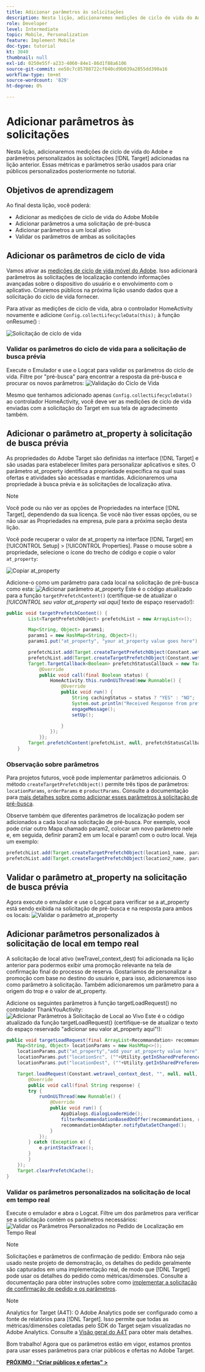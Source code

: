 ```yaml
---
title: Adicionar parâmetros às solicitações
description: Nesta lição, adicionaremos medições de ciclo de vida do Adobe e parâmetros personalizados às solicitações do Target adicionadas na lição anterior. Essas métricas e parâmetros serão usados para criar públicos personalizados posteriormente no tutorial.
role: Developer
level: Intermediate
topic: Mobile, Personalization
feature: Implement Mobile
doc-type: tutorial
kt: 3040
thumbnail: null
exl-id: 0250e55f-a233-4060-84e1-86d1f88a6106
source-git-commit: ee58c7c85708722cf040cd9b039a2855dd390a16
workflow-type: tm+mt
source-wordcount: '829'
ht-degree: 0%

---
```


# Adicionar parâmetros às solicitações

Nesta lição, adicionaremos medições de ciclo de vida do Adobe e parâmetros personalizados às solicitações [!DNL Target] adicionadas na lição anterior. Essas métricas e parâmetros serão usados para criar públicos personalizados posteriormente no tutorial.

## Objetivos de aprendizagem

Ao final desta lição, você poderá:

* Adicionar as medições de ciclo de vida do Adobe Mobile
* Adicionar parâmetros a uma solicitação de pré-busca
* Adicionar parâmetros a um local ativo
* Validar os parâmetros de ambas as solicitações

## Adicionar os parâmetros de ciclo de vida

Vamos ativar as [medições de ciclo de vida móvel do Adobe](https://experienceleague.adobe.com/docs/mobile-services/android/metrics.html?lang=en). Isso adicionará parâmetros às solicitações de localização contendo informações avançadas sobre o dispositivo do usuário e o envolvimento com o aplicativo. Criaremos públicos na próxima lição usando dados que a solicitação do ciclo de vida fornecer.

Para ativar as medições de ciclo de vida, abra o controlador HomeActivity novamente e adicione `Config.collectLifecycleData(this);` à função onResume() :

![Solicitação de ciclo de vida](assets/lifecycle_code.jpg)

### Validar os parâmetros do ciclo de vida para a solicitação de busca prévia

Execute o Emulador e use o Logcat para validar os parâmetros do ciclo de vida. Filtre por &quot;pré-busca&quot; para encontrar a resposta da pré-busca e procurar os novos parâmetros:
![Validação do Ciclo de Vida](assets/lifecycle_validation.jpg)

Mesmo que tenhamos adicionado apenas `Config.collectLifecycleData()` ao controlador HomeActivity, você deve ver as medições de ciclo de vida enviadas com a solicitação do Target em sua tela de agradecimento também.

## Adicionar o parâmetro at_property à solicitação de busca prévia

As propriedades do Adobe Target são definidas na interface [!DNL Target] e são usadas para estabelecer limites para personalizar aplicativos e sites. O parâmetro at_property identifica a propriedade específica na qual suas ofertas e atividades são acessadas e mantidas. Adicionaremos uma propriedade à busca prévia e às solicitações de localização ativa.

>[!NOTE]
>
>Você pode ou não ver as opções de Propriedades na interface [!DNL Target], dependendo da sua licença. Se você não tiver essas opções, ou se não usar as Propriedades na empresa, pule para a próxima seção desta lição.

Você pode recuperar o valor de at_property na interface [!DNL Target] em [!UICONTROL Setup] > [!UICONTROL Properties].  Passe o mouse sobre a propriedade, selecione o ícone do trecho de código e copie o valor `at_property`:

![Copiar at_property](assets/at_property_interface.jpg)

Adicione-o como um parâmetro para cada local na solicitação de pré-busca como esta:
![Adicionar parâmetro at_property](assets/params_at_property.jpg)
Este é o código atualizado para a função `targetPrefetchContent()` (certifique-se de atualizar o _[!UICONTROL seu valor at_property vai aqui]_ texto de espaço reservado!):

```java
public void targetPrefetchContent() {
        List<TargetPrefetchObject> prefetchList = new ArrayList<>();

        Map<String, Object> params1;
        params1 = new HashMap<String, Object>();
        params1.put("at_property", "your at_property value goes here");

        prefetchList.add(Target.createTargetPrefetchObject(Constant.wetravel_engage_home, params1));
        prefetchList.add(Target.createTargetPrefetchObject(Constant.wetravel_engage_search, params1));
        Target.TargetCallback<Boolean> prefetchStatusCallback = new Target.TargetCallback<Boolean>() {
            @Override
            public void call(final Boolean status) {
                HomeActivity.this.runOnUiThread(new Runnable() {
                    @Override
                    public void run() {
                        String cachingStatus = status ? "YES" : "NO";
                        System.out.println("Received Response from prefetch : " + cachingStatus);
                        engageMessage();
                        setUp();

                    }
                });
            }};
        Target.prefetchContent(prefetchList, null, prefetchStatusCallback);
    }
```

### Observação sobre parâmetros

Para projetos futuros, você pode implementar parâmetros adicionais. O método `createTargetPrefetchObject()` permite três tipos de parâmetros: `locationParams`, `orderParams` e `productParams`. Consulte a documentação para [mais detalhes sobre como adicionar esses parâmetros à solicitação de pré-busca](https://experienceleague.adobe.com/docs/mobile-services/android/target-android/c-mob-target-prefetch-android.html?lang=en).

Observe também que diferentes parâmetros de localização podem ser adicionados a cada local na solicitação de pré-busca. Por exemplo, você pode criar outro Mapa chamado param2, colocar um novo parâmetro nele e, em seguida, definir param2 em um local e param1 com o outro local. Veja um exemplo:

```java
prefetchList.add(Target.createTargetPrefetchObject(location1_name, params1);
prefetchList.add(Target.createTargetPrefetchObject(location2_name, params2);
```

## Validar o parâmetro at_property na solicitação de busca prévia

Agora execute o emulador e use o Logcat para verificar se a at_property está sendo exibida na solicitação de pré-busca e na resposta para ambos os locais:
![Validar o parâmetro at_property](assets/parameters_at_property_validation.jpg)

## Adicionar parâmetros personalizados à solicitação de local em tempo real

A solicitação de local ativo (weTravel_context_dest) foi adicionada na lição anterior para podermos exibir uma promoção relevante na tela de confirmação final do processo de reserva. Gostaríamos de personalizar a promoção com base no destino do usuário e, para isso, adicionaremos isso como parâmetro à solicitação. Também adicionaremos um parâmetro para a origem do trop e o valor de at_property.

Adicione os seguintes parâmetros à função targetLoadRequest() no controlador ThankYouActivity:
![Adicionar Parâmetros à Solicitação de Local ao Vivo](assets/parameters_live_location.jpg)
Este é o código atualizado da função targetLoadRequest() (certifique-se de atualizar o texto do espaço reservado &quot;adicionar seu valor at_property aqui&quot;!):

```java
public void targetLoadRequest(final ArrayList<Recommandation> recommandations) {
    Map<String, Object> locationParams = new HashMap<>();
    locationParams.put("at_property","add your at_property value here");
    locationParams.put("locationSrc", (""+Utility.getInSharedPreference(ThankYouActivity.this,Constant.departure,"")));
    locationParams.put("locationDest", (""+Utility.getInSharedPreference(ThankYouActivity.this,Constant.destination,"")));

    Target.loadRequest(Constant.wetravel_context_dest, "", null, null, locationParams, new Target.TargetCallback<String>() {
        @Override
        public void call(final String response) {
        try {
            runOnUiThread(new Runnable() {
                @Override
                public void run() {
                    AppDialogs.dialogLoaderHide();
                    filterRecommendationBasedOnOffer(recommandations, response);
                    recommandationbAdapter.notifyDataSetChanged();
                }
            });
        } catch (Exception e) {
            e.printStackTrace();
        }
        }
    });
    Target.clearPrefetchCache();
}
```

### Validar os parâmetros personalizados na solicitação de local em tempo real

Execute o emulador e abra o Logcat. Filtre um dos parâmetros para verificar se a solicitação contém os parâmetros necessários:
![Validar os Parâmetros Personalizados no Pedido de Localização em Tempo Real](assets/parameters_live_location_validation.jpg)

>[!NOTE]
>
>Solicitações e parâmetros de confirmação de pedido: Embora não seja usado neste projeto de demonstração, os detalhes do pedido geralmente são capturados em uma implementação real, de modo que [!DNL Target] pode usar os detalhes do pedido como métricas/dimensões. Consulte a documentação para obter instruções sobre como [implementar a solicitação de confirmação de pedido e os parâmetros](https://experienceleague.adobe.com/docs/mobile-services/android/target-android/c-target-methods.html?lang=en).

>[!NOTE]
>
>Analytics for Target (A4T): O Adobe Analytics pode ser configurado como a fonte de relatórios para [!DNL Target]. Isso permite que todas as métricas/dimensões coletadas pelo SDK do Target sejam visualizadas no Adobe Analytics. Consulte a [Visão geral do A4T](https://experienceleague.adobe.com/docs/target/using/integrate/a4t/a4t.html?lang=en) para obter mais detalhes.

Bom trabalho! Agora que os parâmetros estão em vigor, estamos prontos para usar esses parâmetros para criar públicos e ofertas no Adobe Target.

**[PRÓXIMO : &quot;Criar públicos e ofertas&quot; >](create-audiences-and-offers.md)**
